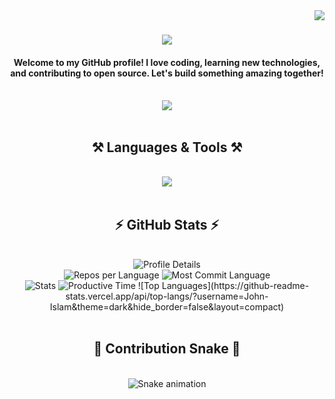 <!-- Visitor counter badge -->
<img align="right" src="https://visitor-badge.laobi.icu/badge?page_id=Darkwarrior247.Darkwarrior247" />

<h1 align="center">
  <img src="https://readme-typing-svg.herokuapp.com/?font=Righteous&size=35&center=true&vCenter=true&width=500&height=70&duration=4000&lines=Hi+There!+👋;+I'm+Jehad+Bin+Rakib;" />
</h1>

<h4 align="center">
  Welcome to my GitHub profile! I love coding, learning new technologies, and contributing to open source. Let's build something amazing together!
</h4>

<br />

<div align="center">
  <a href="https://github.com/Darkwarrior247">
    <img src="https://img.shields.io/badge/GitHub-100000?style=for-the-badge&logo=github&logoColor=white" />
  </a>
  <!-- Add more social links here if you want -->
</div>

<br />

<h2 align="center">⚒️ Languages & Tools ⚒️</h2>
<br />
<div align="center">
  <img src="https://skillicons.dev/icons?i=html,css,js,python,c,cpp,java,github,git,vscode,linux" />
</div>

<br />

<h2 align="center">⚡ GitHub Stats ⚡</h2>
<br />
<div align="center">
  <img src="https://github-profile-summary-cards.vercel.app/api/cards/profile-details?username=Darkwarrior247&theme=react" alt="Profile Details" />
  <br />
  <img src="https://github-profile-summary-cards.vercel.app/api/cards/repos-per-language?username=Darkwarrior247&theme=react" alt="Repos per Language" />
  <img src="https://github-profile-summary-cards.vercel.app/api/cards/most-commit-language?username=Darkwarrior247&theme=react" alt="Most Commit Language" />
  <br />
  <img src="https://github-profile-summary-cards.vercel.app/api/cards/stats?username=Darkwarrior247&theme=react" alt="Stats" />
  <img src="https://github-profile-summary-cards.vercel.app/api/cards/productive-time?username=Darkwarrior247&theme=react" alt="Productive Time" />
  ![Top Languages](https://github-readme-stats.vercel.app/api/top-langs/?username=John-Islam&theme=dark&hide_border=false&layout=compact)
</div>

<br />

<h2 align="center">🐍 Contribution Snake 🐍</h2>
<br />

<div align="center">

<!-- Here is the corrected snake animation with dark/light mode support -->

<picture>
  <source media="(prefers-color-scheme: dark)" srcset="https://raw.githubusercontent.com/Darkwarrior247/Darkwarrior247/output/github-contribution-grid-snake-dark.svg" />
  <source media="(prefers-color-scheme: light)" srcset="https://raw.githubusercontent.com/Darkwarrior247/Darkwarrior247/output/github-contribution-grid-snake.svg" />
  <img alt="Snake animation" src="https://raw.githubusercontent.com/Darkwarrior247/Darkwarrior247/output/dist/github-contribution-grid-snake.svg" />
</picture>

</div>
